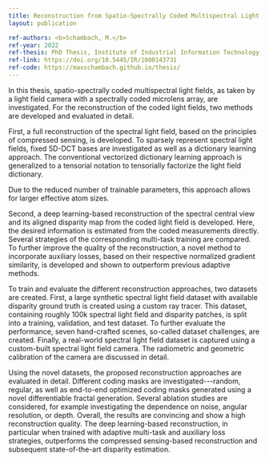 ```yaml
---
title: Reconstruction from Spatio-Spectrally Coded Multispectral Light Fields
layout: publication

ref-authors: <b>Schambach, M.</b>
ref-year: 2022
ref-thesis: PhD Thesis, Institute of Industrial Information Technology, Karlsruhe Institute of Technology
ref-link: https://doi.org/10.5445/IR/1000143731
ref-code: https://maxschambach.github.io/thesis/
---
```


In this thesis, spatio-spectrally coded multispectral light fields, as taken by a light field camera with a spectrally coded microlens array, are investigated. For the reconstruction of the coded light fields, two methods are developed and evaluated in detail.

First, a full reconstruction of the spectral light field, based on the principles of compressed sensing, is developed. To sparsely represent spectral light fields, fixed 5D-DCT bases are investigated as well as a dictionary learning approach. The conventional vectorized dictionary learning approach is generalized to a tensorial notation to tensorially factorize the light field dictionary.

Due to the reduced number of trainable parameters, this approach allows for larger effective atom sizes.

Second, a deep learning-based reconstruction of the spectral central view and its aligned disparity map from the coded light field is developed. Here, the desired information is estimated from the coded measurements directly. Several strategies of the corresponding multi-task training are compared. To further improve the quality of the reconstruction, a novel method to incorporate auxiliary losses, based on their respective normalized gradient similarity, is developed and shown to outperform previous adaptive methods.

To train and evaluate the different reconstruction approaches, two datasets are created. First, a large synthetic spectral light field dataset with available disparity ground truth is created using a custom ray tracer. This dataset, containing roughly 100k spectral light field and disparity patches, is split into a training, validation, and test dataset. To further evaluate the performance, seven hand-crafted scenes, so-called dataset challenges, are created. Finally, a real-world spectral light field dataset is captured using a custom-built spectral light field camera. The radiometric and geometric calibration of the camera are discussed in detail.

Using the novel datasets, the proposed reconstruction approaches are evaluated in detail. Different coding masks are investigated---random, regular, as well as end-to-end optimized coding masks generated using a novel differentiable fractal generation. Several ablation studies are considered, for example investigating the dependence on noise, angular resolution, or depth. Overall, the results are convincing and show a high reconstruction quality. The deep learning-based reconstruction, in particular when trained with adaptive multi-task and auxiliary loss strategies, outperforms the compressed sensing-based reconstruction and subsequent state-of-the-art disparity estimation.